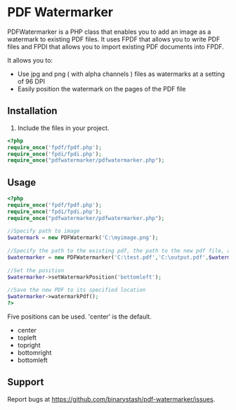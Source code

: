 # PDF Watermarker
PDFWatermarker is a PHP class that enables you to add an image as a watermark to existing PDF files. It uses FPDF that allows you to write PDF files and FPDI that allows you to import existing PDF documents into FPDF.

It allows you to:

* Use jpg and png ( with alpha channels ) files as watermarks at a setting of 96 DPI
* Easily position the watermark on the pages of the PDF file

## Installation

1. Include the files in your project. 

``` php
<?php
require_once('fpdf/fpdf.php');
require_once('fpdi/fpdi.php');
require_once("pdfwatermarker/pdfwatermarker.php");
```

## Usage

``` php
<?php
require_once('fpdf/fpdf.php');
require_once('fpdi/fpdi.php');
require_once("pdfwatermarker/pdfwatermarker.php");
 
//Specify path to image
$watermark = new PDFWatermark('C:\myimage.png'); 
 
//Specify the path to the existing pdf, the path to the new pdf file, and the watermark object
$watermarker = new PDFWatermarker('C:\test.pdf','C:\output.pdf',$watermark); 
 
//Set the position
$watermarker->setWatermarkPosition('bottomleft');
 
//Save the new PDF to its specified location
$watermarker->watermarkPdf(); 
?>
```

Five positions can be used. 'center' is the default.

* center
* topleft
* topright
* bottomright
* bottomleft

## Support

Report bugs at https://github.com/binarystash/pdf-watermarker/issues.

